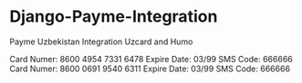 # Django-Payme-Integration
Payme Uzbekistan Integration Uzcard and Humo

Card Numer: 8600 4954 7331 6478 Expire Date: 03/99 SMS Code: 666666 
Card Numer: 8600 0691 9540 6311 Expire Date: 03/99 SMS Code: 666666 
